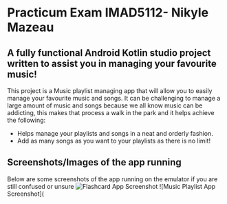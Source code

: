 # Practicum Exam IMAD5112- Nikyle Mazeau

## A fully functional Android Kotlin studio project written to assist you in managing your favourite music!

This project is a Music playlist managing app that will allow you to easily manage your favourite music and songs. It can be challenging to manage a large amount of music and songs because we all know music can be addicting, this makes that process a walk in the park and it helps achieve the following:

* Helps manage your playlists and songs in a neat and orderly fashion.
* Add as many songs as you want to your playlists as there is no limit!

## Screenshots/Images of the app running

Below are some screenshots of the app running on the emulator if you are still confused or unsure
![Flashcard App Screenshot](Screenshot_2025.05.26_14.40.28.967.png)
![Music Playlist App Screenshot](
  


